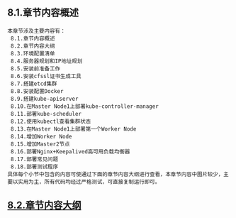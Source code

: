 
## 8.1.章节内容概述
    本章节涉及主要内容有：
     8.1.章节内容概述
     8.2.章节内容大纲
     8.3.环境配置清单
     8.4.服务器规划和IP地址规划
     8.5.安装前准备工作
     8.6.安装cfssl证书生成工具
     8.7.搭建etcd集群
     8.8.安装配置Docker
     8.9.搭建kube-apiserver
     8.10.在Master Node1上部署kube-controller-manager
     8.11.部署kube-scheduler
     8.12.使用kubectl查看集群状态
     8.13.在Master Node1上部署第一个Worker Node
     8.14.增加Worker Node
     8.15.增加Master2节点
     8.16.部署Nginx+Keepalived高可用负载均衡器
     8.17.部署常见问题
     8.18.部署测试程序
	具体每个小节中包含的内容可使通过下面的章节内容大纲进行查看，本章节内容中图片较少，主要以实用为主，所有代码均经过严格测试，可直接复制运行即可。

## <a href="/enhance/markmap/environment/centos/centos7/chapter/centos7-outline5-chapter8.html" target="_blank">8.2.章节内容大纲</a>

<Markmap localtion="/enhance/markmap/environment/centos/centos7/chapter/centos7-outline5-chapter8.html"/>


